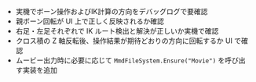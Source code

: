 - 実機でボーン操作およびIK計算の方向をデバッグログで要確認
- 親ボーン回転が UI 上で正しく反映されるか確認
- 右足・左足それぞれで IK ルート検出と解決が正しいか実機で確認
- クロス積の Z 軸反転後、操作結果が期待どおりの方向に回転するか UI で確認
- ムービー出力時に必要に応じて `MmdFileSystem.Ensure("Movie")` を呼び出す実装を追加
